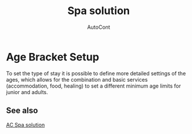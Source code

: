 ﻿---
    title: "Spa solution"
    author: AutoCont
    ms.date: 04/30/2018
    ms.topic: article
    ms.prod: dynamics-nav-2017
    ms.contentlocale: en
    ms.lasthandoff: 04/30/2018
---

# Age Bracket Setup

To set the type of stay it is possible to define more detailed settings of the ages, which allows for the combination and basic services (accommodation, food, healing) to set a different minimum age limits for junior and adults. 


## <a name="see-also"></a>See also
[AC Spa solution](ac-spa-solution.md)